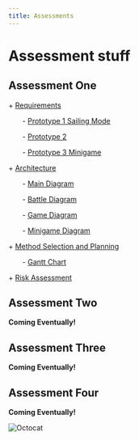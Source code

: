 ```yaml
---
title: Assessments
---
```


Assessment stuff
=====


## Assessment One
<p> + <a href="https://github.com/7SeasOfSomething/All-Hands-On-Deck/blob/master/docs/assessment1/req1.pdf">Requirements </a></p>

<p> &nbsp;&nbsp;&nbsp;&nbsp;&nbsp;&nbsp; - <a href="https://raw.githubusercontent.com/7SeasOfSomething/All-Hands-On-Deck/master/docs/assessment1/prototypes/SailingModePrototype1.jpg">Prototype 1 Sailing Mode</a></p>
<p> &nbsp;&nbsp;&nbsp;&nbsp;&nbsp;&nbsp; - <a href="https://raw.githubusercontent.com/7SeasOfSomething/All-Hands-On-Deck/master/docs/assessment1/prototypes/Prototype2.jpg">Prototype 2</a></p>
<p> &nbsp;&nbsp;&nbsp;&nbsp;&nbsp;&nbsp; - <a href="https://raw.githubusercontent.com/7SeasOfSomething/All-Hands-On-Deck/master/docs/assessment1/prototypes/MinigamePrototype3.jpg">Prototype 3 Minigame</a></p>


<p> + <a href="https://github.com/7SeasOfSomething/All-Hands-On-Deck/blob/master/docs/assessment1/arch1.pdf">Architecture</a></p>

<p> &nbsp;&nbsp;&nbsp;&nbsp;&nbsp;&nbsp; - <a href="https://raw.githubusercontent.com/7SeasOfSomething/All-Hands-On-Deck/master/docs/assessment1/architecture/ArchitectureMain.jpg">Main Diagram</a></p>
<p> &nbsp;&nbsp;&nbsp;&nbsp;&nbsp;&nbsp; - <a href="https://raw.githubusercontent.com/7SeasOfSomething/All-Hands-On-Deck/master/docs/assessment1/architecture/ActivityDiagramBattle.jpg">Battle Diagram</a></p>
<p> &nbsp;&nbsp;&nbsp;&nbsp;&nbsp;&nbsp; - <a href="https://raw.githubusercontent.com/7SeasOfSomething/All-Hands-On-Deck/master/docs/assessment1/architecture/ActivityDiagramGame.jpg">Game Diagram</a></p>
<p> &nbsp;&nbsp;&nbsp;&nbsp;&nbsp;&nbsp; - <a href="https://raw.githubusercontent.com/7SeasOfSomething/All-Hands-On-Deck/master/docs/assessment1/architecture/ActivityDiagramMinigame.jpg">Minigame Diagram</a></p>

<p> + <a href="https://github.com/7SeasOfSomething/All-Hands-On-Deck/blob/master/docs/assessment1/risk1%20TEMP.pdf">Method Selection and Planning</a></p> <!----Fix up the other links here once the files are actually ready!--->


<p> &nbsp;&nbsp;&nbsp;&nbsp;&nbsp;&nbsp; - <a href="https://github.com/7SeasOfSomething/All-Hands-On-Deck/blob/master/docs/assessment1/GanttChart1.pdf">Gantt Chart</a></p>


<p> + <a href="https://github.com/7SeasOfSomething/All-Hands-On-Deck/blob/master/docs/assessment1/risk1.pdf">Risk Assessment</a></p>

## Assessment Two
**Coming Eventually!**
## Assessment Three
**Coming Eventually!**
## Assessment Four
**Coming Eventually!**

![Octocat](https://assets-cdn.github.com/images/icons/emoji/octocat.png)
